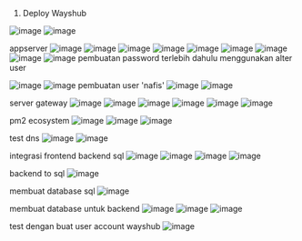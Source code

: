 1. Deploy Wayshub

![image](https://user-images.githubusercontent.com/52950376/230357155-ada5cfcc-cf50-4c28-b1cd-66708a0c6a6f.png)
![image](https://user-images.githubusercontent.com/52950376/230365328-57de95be-10a7-4edf-a3ba-ec302d0292d8.png)

appserver
![image](https://user-images.githubusercontent.com/52950376/230379636-4b9a2a79-572d-4649-a13b-b402da383542.png)
![image](https://user-images.githubusercontent.com/52950376/230380063-9c1d30b5-5e2c-4695-8047-2e6029a8c731.png)
![image](https://user-images.githubusercontent.com/52950376/230380525-74703f2e-97e8-4747-b31f-87326f76f25c.png)
![image](https://user-images.githubusercontent.com/52950376/230381528-5f59d281-c98d-46ce-b4ea-852668475421.png)
![image](https://user-images.githubusercontent.com/52950376/230382127-ea10cc08-0da0-43d0-a88d-6f9aa8a43da4.png)
![image](https://user-images.githubusercontent.com/52950376/230382202-30b1dbb5-ca30-445f-aab9-71c4f736551f.png)
![image](https://user-images.githubusercontent.com/52950376/230382694-b791bbe9-2d12-4c25-9d18-72f4a8977a47.png)
![image](https://user-images.githubusercontent.com/52950376/230384033-6da19adf-19ac-4633-bc30-4cb5a5ea1b53.png)
![image](https://user-images.githubusercontent.com/52950376/230389687-4e8f3d27-e76e-446a-befe-11681b23b64d.png)
pembuatan password terlebih dahulu menggunakan alter user 

![image](https://user-images.githubusercontent.com/52950376/230390031-42bd2816-33cd-4856-9e1d-c7e78ca89269.png)
![image](https://user-images.githubusercontent.com/52950376/230390386-cfd74766-27ad-4483-9d92-c12dfc3e9dc9.png)
pembuatan user 'nafis'
![image](https://user-images.githubusercontent.com/52950376/230404464-a861d707-a2df-4ea6-a2d8-7db389ba2d1a.png)
![image](https://user-images.githubusercontent.com/52950376/230406303-a6432081-26b7-4aa8-8337-a8e967d4e155.png)



server gateway
![image](https://user-images.githubusercontent.com/52950376/230392856-f1a75abd-e5ce-4e59-85e6-06dce1b8e9a2.png)
![image](https://user-images.githubusercontent.com/52950376/230393676-bfaaa9fc-5d14-4e74-9759-f3f7e075d095.png)
![image](https://user-images.githubusercontent.com/52950376/230394429-1f006614-8f18-4d80-8a6b-d9edc187c7a2.png)
![image](https://user-images.githubusercontent.com/52950376/230395730-a9dfd4fd-069d-471d-be50-79227d722a8d.png)
![image](https://user-images.githubusercontent.com/52950376/230396086-e090dee4-fe0c-4420-9795-dc08635f2dfb.png)
![image](https://user-images.githubusercontent.com/52950376/230396275-0604e063-b5b3-44bb-95ce-7724a9d8b3a3.png)

pm2 ecosystem
![image](https://user-images.githubusercontent.com/52950376/230396944-05941d55-3f03-4e77-b1c1-db341d0345d3.png)
![image](https://user-images.githubusercontent.com/52950376/230397071-6d15f461-da40-4ed1-bf3e-21b55b9fac82.png)
![image](https://user-images.githubusercontent.com/52950376/230397501-8fc5188e-b715-43f6-a832-661f52fdaca3.png)

test dns
![image](https://user-images.githubusercontent.com/52950376/230397806-475ec8ab-9955-47de-8c7f-5f95bfb76833.png)
![image](https://user-images.githubusercontent.com/52950376/230397867-ebe1dd8e-df6e-487f-bc64-c1c293c4fba2.png)

integrasi frontend backend sql
![image](https://user-images.githubusercontent.com/52950376/230398626-5ce569c6-07e4-4c3a-bd4a-3a7b2f6639be.png)
![image](https://user-images.githubusercontent.com/52950376/230398846-085be601-87ca-4359-8db1-ac8e6376b0ba.png)
![image](https://user-images.githubusercontent.com/52950376/230399099-da23a3c2-c3b1-4706-b956-aef3942f6485.png)
![image](https://user-images.githubusercontent.com/52950376/230400280-e2077ee5-8353-4480-a402-d000dcf482e7.png)

backend to sql
![image](https://user-images.githubusercontent.com/52950376/230399989-642b4c3a-fdd8-4c15-8386-19275c22ed49.png)

membuat database sql
![image](https://user-images.githubusercontent.com/52950376/230406596-ff06ee8e-d732-4dfa-91bf-171950e558f0.png)

membuat database untuk backend
![image](https://user-images.githubusercontent.com/52950376/230407086-21642977-bfb8-45bd-ae9f-95f356deba97.png)
![image](https://user-images.githubusercontent.com/52950376/230407566-e2b4607e-49b5-4635-90bf-1e1cc4464ea2.png)
![image](https://user-images.githubusercontent.com/52950376/230407912-9095f41b-7d72-4cd0-bcd3-f34dacbc2a9d.png)
 
test dengan buat user account wayshub
![image](https://user-images.githubusercontent.com/52950376/230408750-a683c116-e540-42b1-951f-63800aaf7c72.png)

